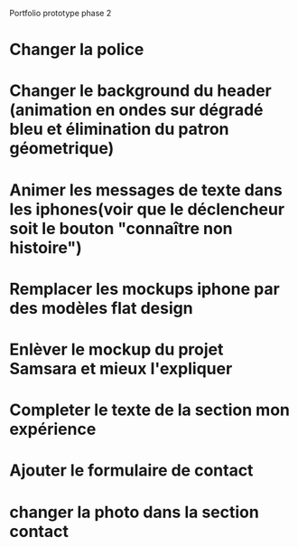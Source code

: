 Portfolio prototype phase 2 

# Changer la police
# Changer le background du header (animation en ondes sur dégradé bleu et élimination du patron géometrique)
# Animer les messages de texte dans les iphones(voir que le déclencheur soit le bouton "connaître non histoire")
# Remplacer les mockups iphone par des modèles flat design
# Enlèver le mockup du projet Samsara et mieux l'expliquer 
# Completer le texte de la section mon expérience
# Ajouter le formulaire de contact
# changer la photo dans la section contact
